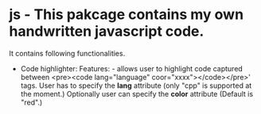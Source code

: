 # js - This pakcage contains my own handwritten javascript code.
It contains following functionalities.
- Code highlighter:
  Features: - allows user to highlight code captured between &lt;pre&gt;&lt;code lang="language" coor="xxxx"&gt;&lt;/code&gt;&lt;/pre&gt;' tags.
  User has to specify the <b>lang</b> attribute (only "cpp" is supported at the moment.) Optionally user can specify the <b>color</b> attribute (Default is "red".)
